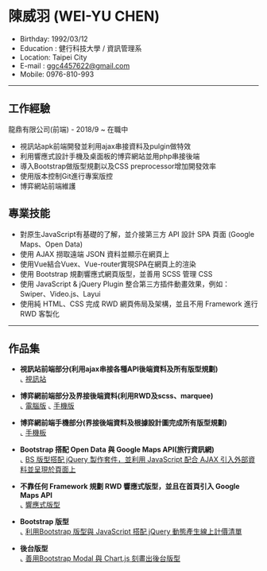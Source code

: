 # 陳威羽 (WEI-YU CHEN)
- Birthday: 1992/03/12
- Education : 健行科技大學 / 資訊管理系
- Location: Taipei City
- E-mail : ggc4457622@gmail.com
- Mobile: 0976-810-993
<hr>

## 工作經驗
龍鼎有限公司(前端) - 2018/9 ~ 在職中
- 視訊站apk前端開發並利用ajax串接資料及pulgin做特效
- 利用響應式設計手機及桌面板的博弈網站並用php串接後端
- 導入Bootstrap做版型規劃以及CSS preprocessor增加開發效率
- 使用版本控制Git進行專案版控
- 博弈網站前端維護

## 專業技能
- 對原生JavaScript有基礎的了解，並介接第三方 API 設計 SPA 頁面 (Google Maps、Open Data)
- 使用 AJAX 撈取遠端 JSON 資料並顯示在網頁上
- 使用Vue結合Vuex、Vue-router實現SPA在網頁上的渲染
- 使用 Bootstrap 規劃響應式網頁版型，並善用 SCSS 管理 CSS
- 使用 JavaScript & jQuery Plugin 整合第三方插件動畫效果，例如：Swiper、Video.js、Layui
- 使用純 HTML、CSS 完成 RWD 網頁佈局及架構，並且不用 Framework 進行 RWD 客製化
<hr>

## 作品集
- <b>視訊站前端部分(利用ajax串接各種API後端資料及所有版型規劃)</b><br>
   ⌞ <a href="http://125.227.152.72:8081/video_front/index.html" target="_blank">視訊站</a>
   
- <b>博弈網前端部分及界接後端資料(利用RWD及scss、marquee)</b><br>
   ⌞ <a href="https://www.xmt518.com/?desktop=1" target="_blank">電腦版</a>
   ⌞ <a href="https://www.xmt518.com/?mob=1" target="_blank">手機版</a>
   
- <b>博弈網前端手機部分(界接後端資料及根據設計圖完成所有版型規劃)</b><br>
   ⌞ <a href="https://www.jfw188.com/?mob=1" target="_blank">手機板</a>

- <b>Bootstrap 搭配 Open Data 與 Google Maps API(旅行資訊網)</b><br>
  ⌞ <a href="https://wei4457622.github.io/bootstrap-api/" target="_blank">BS 版型搭配 jQuery 製作套件，並利用 JavaScript 配合 AJAX 引入外部資料並呈現於頁面上</a>
  
- <b>不靠任何 Framework 規劃 RWD 響應式版型，並且在首頁引入 Google Maps API</b><br>
  ⌞ <a href="https://wei4457622.github.io/RWD/" target="_blank">響應式版型</a>

- <b>Bootstrap 版型</b><br>
  ⌞ <a href="https://wei4457622.github.io/source1/" target="_blank">利用Bootstrap 版型與 JavaScript 搭配 jQuery 動態產生線上計價清單</a>
  
- <b>後台版型</b><br>
  ⌞ <a href="https://wei4457622.github.io/ordersystem/index.html" target="_blank">善用Bootstrap Modal 與 Chart.js 刻畫出後台版型</a>













